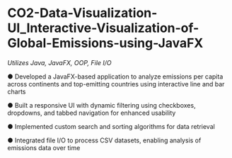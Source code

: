 # CO2-Data-Visualization-UI_Interactive-Visualization-of-Global-Emissions-using-JavaFX
_Utilizes Java, JavaFX, OOP, File I/O_

● Developed a JavaFX-based application to analyze emissions per capita across continents and top-emitting
countries using interactive line and bar charts

● Built a responsive UI with dynamic filtering using checkboxes, dropdowns, and tabbed navigation for
enhanced usability

● Implemented custom search and sorting algorithms for data retrieval

● Integrated file I/O to process CSV datasets, enabling analysis of emissions data over time
